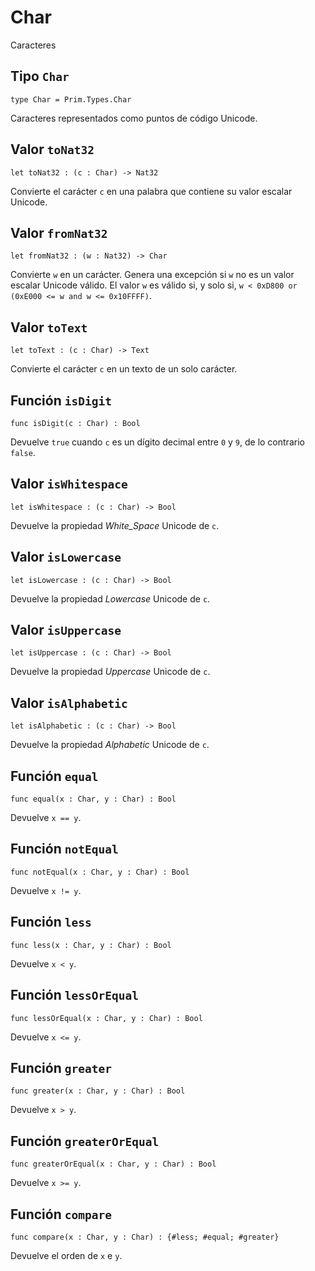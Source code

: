 # Char

Caracteres

## Tipo `Char`

```motoko no-repl
type Char = Prim.Types.Char
```

Caracteres representados como puntos de código Unicode.

## Valor `toNat32`

```motoko no-repl
let toNat32 : (c : Char) -> Nat32
```

Convierte el carácter `c` en una palabra que contiene su valor escalar Unicode.

## Valor `fromNat32`

```motoko no-repl
let fromNat32 : (w : Nat32) -> Char
```

Convierte `w` en un carácter. Genera una excepción si `w` no es un valor escalar
Unicode válido. El valor `w` es válido si, y solo si,
`w < 0xD800 or (0xE000 <= w and w <= 0x10FFFF)`.

## Valor `toText`

```motoko no-repl
let toText : (c : Char) -> Text
```

Convierte el carácter `c` en un texto de un solo carácter.

## Función `isDigit`

```motoko no-repl
func isDigit(c : Char) : Bool
```

Devuelve `true` cuando `c` es un dígito decimal entre `0` y `9`, de lo contrario
`false`.

## Valor `isWhitespace`

```motoko no-repl
let isWhitespace : (c : Char) -> Bool
```

Devuelve la propiedad _White_Space_ Unicode de `c`.

## Valor `isLowercase`

```motoko no-repl
let isLowercase : (c : Char) -> Bool
```

Devuelve la propiedad _Lowercase_ Unicode de `c`.

## Valor `isUppercase`

```motoko no-repl
let isUppercase : (c : Char) -> Bool
```

Devuelve la propiedad _Uppercase_ Unicode de `c`.

## Valor `isAlphabetic`

```motoko no-repl
let isAlphabetic : (c : Char) -> Bool
```

Devuelve la propiedad _Alphabetic_ Unicode de `c`.

## Función `equal`

```motoko no-repl
func equal(x : Char, y : Char) : Bool
```

Devuelve `x == y`.

## Función `notEqual`

```motoko no-repl
func notEqual(x : Char, y : Char) : Bool
```

Devuelve `x != y`.

## Función `less`

```motoko no-repl
func less(x : Char, y : Char) : Bool
```

Devuelve `x < y`.

## Función `lessOrEqual`

```motoko no-repl
func lessOrEqual(x : Char, y : Char) : Bool
```

Devuelve `x <= y`.

## Función `greater`

```motoko no-repl
func greater(x : Char, y : Char) : Bool
```

Devuelve `x > y`.

## Función `greaterOrEqual`

```motoko no-repl
func greaterOrEqual(x : Char, y : Char) : Bool
```

Devuelve `x >= y`.

## Función `compare`

```motoko no-repl
func compare(x : Char, y : Char) : {#less; #equal; #greater}
```

Devuelve el orden de `x` e `y`.
